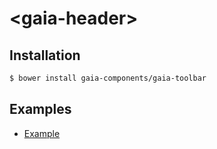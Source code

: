 # &lt;gaia-header&gt;

## Installation

```bash
$ bower install gaia-components/gaia-toolbar
```

## Examples

- [Example](http://gaia-components.github.io/gaia-toolbar/examples/)